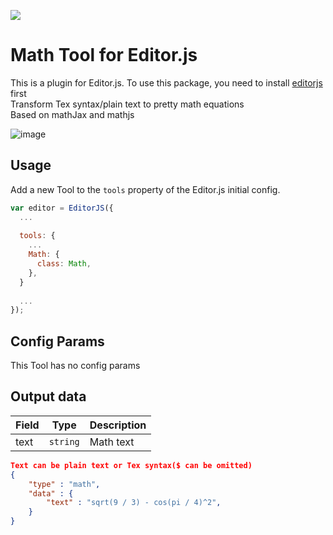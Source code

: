![](https://badgen.net/badge/Editor.js/v2.0/blue)

# Math Tool for Editor.js
This is a plugin for Editor.js. To use this package, you need to install [editorjs](https://www.npmjs.com/package/@editorjs/editorjs) first  
Transform Tex syntax/plain text to pretty math equations  
Based on mathJax and mathjs  

![image](https://user-images.githubusercontent.com/51183663/84605226-486fbd80-aece-11ea-9bc0-38c90cd8bc05.png)

## Usage

Add a new Tool to the `tools` property of the Editor.js initial config.

```javascript
var editor = EditorJS({
  ...
  
  tools: {
    ...
    Math: {
      class: Math,
    },
  }
  
  ...
});
```

## Config Params

This Tool has no config params

## Output data

| Field  | Type     | Description      |
| ------ | -------- | ---------------- |
| text   | `string` | Math text |


```json
Text can be plain text or Tex syntax($ can be omitted)
{
    "type" : "math",
    "data" : {
        "text" : "sqrt(9 / 3) - cos(pi / 4)^2",
    }
}
```
